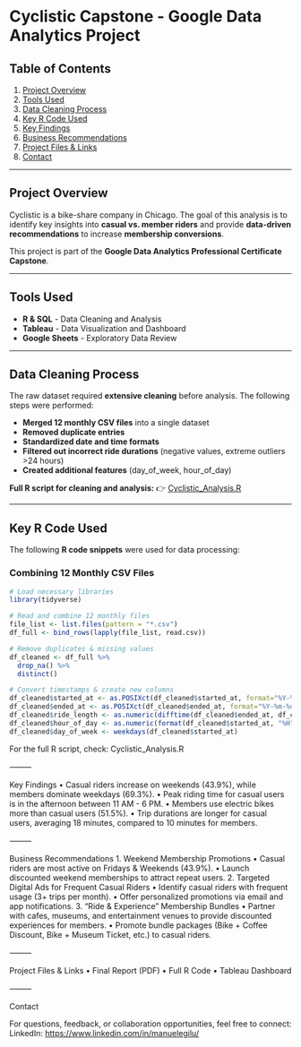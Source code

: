# Cyclistic Capstone - Google Data Analytics Project  

## Table of Contents
1. [Project Overview](#project-overview)  
2. [Tools Used](#tools-used)  
3. [Data Cleaning Process](#data-cleaning-process)  
4. [Key R Code Used](#key-r-code-used)  
5. [Key Findings](#key-findings)  
6. [Business Recommendations](#business-recommendations)  
7. [Project Files & Links](#project-files--links)  
8. [Contact](#contact)  

---

## **Project Overview**  
Cyclistic is a bike-share company in Chicago. The goal of this analysis is to identify key insights into **casual vs. member riders** and provide **data-driven recommendations** to increase **membership conversions**.  

This project is part of the **Google Data Analytics Professional Certificate Capstone**.  

---

## **Tools Used**  
- **R & SQL** - Data Cleaning and Analysis  
- **Tableau** - Data Visualization and Dashboard  
- **Google Sheets** - Exploratory Data Review  

---

## **Data Cleaning Process**  
The raw dataset required **extensive cleaning** before analysis. The following steps were performed:  
- **Merged 12 monthly CSV files** into a single dataset  
- **Removed duplicate entries**  
- **Standardized date and time formats**  
- **Filtered out incorrect ride durations** (negative values, extreme outliers >24 hours)  
- **Created additional features** (day_of_week, hour_of_day)  

**Full R script for cleaning and analysis:** 👉 [Cyclistic_Analysis.R](./Cyclistic_Analysis.R)  

---

## **Key R Code Used**  
The following **R code snippets** were used for data processing:  

### **Combining 12 Monthly CSV Files**
```r
# Load necessary libraries
library(tidyverse)

# Read and combine 12 monthly files
file_list <- list.files(pattern = "*.csv")
df_full <- bind_rows(lapply(file_list, read.csv))

# Remove duplicates & missing values
df_cleaned <- df_full %>%
  drop_na() %>%
  distinct()

# Convert timestamps & create new columns
df_cleaned$started_at <- as.POSIXct(df_cleaned$started_at, format="%Y-%m-%d %H:%M:%S")
df_cleaned$ended_at <- as.POSIXct(df_cleaned$ended_at, format="%Y-%m-%d %H:%M:%S")
df_cleaned$ride_length <- as.numeric(difftime(df_cleaned$ended_at, df_cleaned$started_at, units = "mins"))
df_cleaned$hour_of_day <- as.numeric(format(df_cleaned$started_at, "%H"))
df_cleaned$day_of_week <- weekdays(df_cleaned$started_at)
```

For the full R script, check: Cyclistic_Analysis.R

⸻

Key Findings
	•	Casual riders increase on weekends (43.9%), while members dominate weekdays (69.3%).
	•	Peak riding time for casual users is in the afternoon between 11 AM - 6 PM.
	•	Members use electric bikes more than casual users (51.5%).
	•	Trip durations are longer for casual users, averaging 18 minutes, compared to 10 minutes for members.

⸻

Business Recommendations
	1.	Weekend Membership Promotions
	•	Casual riders are most active on Fridays & Weekends (43.9%).
	•	Launch discounted weekend memberships to attract repeat users.
	2.	Targeted Digital Ads for Frequent Casual Riders
	•	Identify casual riders with frequent usage (3+ trips per month).
	•	Offer personalized promotions via email and app notifications.
	3.	“Ride & Experience” Membership Bundles
	•	Partner with cafes, museums, and entertainment venues to provide discounted experiences for members.
	•	Promote bundle packages (Bike + Coffee Discount, Bike + Museum Ticket, etc.) to casual riders.

⸻

Project Files & Links
	•	Final Report (PDF)
	•	Full R Code
	•	Tableau Dashboard

⸻

Contact

For questions, feedback, or collaboration opportunities, feel free to connect:
LinkedIn: https://www.linkedin.com/in/manuelegilu/

